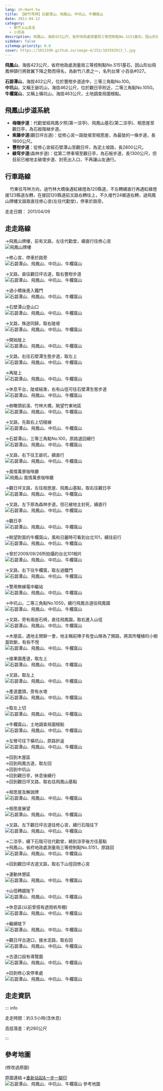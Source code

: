 ```yaml
---
lang: zh-Hant-tw
title: 【新竹芎林】石碧潭山、飛鳳山、中坑山、牛欄窩山
date: 2011-04-12
category: 
  - 新竹上山走走
  - 小百岳
description: 飛鳳山，海拔423公尺，省府地政處測量局三等控制點No.S151基石，因山形似飛鳳伸頸行將斂翼下降之勢而得名，為新竹八景之一，名列台灣`小百岳#027。 石碧潭山，海拔402公尺，位於豐柑步道途中，三等三角點No.100。 中坑山，又稱王爺坑山，海拔462公尺，位於觀日亭附近，二等三角點No.1050。 牛欄窩山，又稱上橫坑山，海拔463公尺，土地調查局圖根點。
sidebar: false
sitemap.priority: 0.8
cover: https://1013399.github.io/image-4/252/183592913_l.jpg
---
```


**飛鳳山**，海拔423公尺，省府地政處測量局三等控制點No.S151基石，因山形似飛鳳伸頸行將斂翼下降之勢而得名，為新竹八景之一，名列台灣`小百岳#027。  

**石碧潭山**，海拔402公尺，位於豐柑步道途中，三等三角點No.100。  
**中坑山**，又稱王爺坑山，海拔462公尺，位於觀日亭附近，二等三角點No.1050。  
**牛欄窩山**，又稱上橫坑山，海拔463公尺，土地調查局圖根點。

<!-- more -->

## 飛鳳山步道系統
- **梅嶺步道**：代勸堂經飛鳳夕照(第一涼亭)、飛鳳山基石(第二涼亭)、相思崖至觀日亭，為石板階梯步道。  
- **紫藤步道**(觀日坪古道)：從修心宮一路陡坡至相思崖，為最陡的一條步道，長1800公尺。  
- **豐柑步道**：從修心宮經石壁潭山至觀日坪，為泥土坡路，長2800公尺。  
- **綠穹步道**(森林步道)：從第二停車場至觀日亭，為石板步道，長1300公尺，但目前已被地主破壞步道、封死出入口，不再讓山友通行。

## 行車路線
    竹東往芎林方向，過竹林大橋後遇紅綠燈為120縣道，不左轉續直行再遇紅綠燈接123縣道左轉，在接回120縣道前叉路右轉往上，不久接竹24鄉道右轉，過飛鳳山牌樓叉路取直往修心宮(左往代勸堂)，停車於路旁。

走走日期： 2011/04/09

## 走走路線
→飛鳳山牌樓，前有叉路，左往代勸堂，續直行往修心宮  
![飛鳳山牌樓](https://1013399.github.io/image-4/252/183592910_l.jpg)

→修心宮，停車於路旁  
![石碧潭山、飛鳳山、中坑山、牛欄窩山](https://1013399.github.io/image-4/252/183592918_l.jpg)

→叉路，直往觀日坪古道，取右豐柑步道  
![石碧潭山、飛鳳山、中坑山、牛欄窩山](https://1013399.github.io/image-4/252/183592922_l.jpg)

→過小橋後進入鐵門  
![石碧潭山、飛鳳山、中坑山、牛欄窩山](https://1013399.github.io/image-4/252/183592923_l.jpg)

→石壁潭山登山口  
![石碧潭山、飛鳳山、中坑山、牛欄窩山](https://1013399.github.io/image-4/252/183592931_l.jpg)

→叉路，殊途同歸，取右陡坡  
![石碧潭山、飛鳳山、中坑山、牛欄窩山](https://1013399.github.io/image-4/252/183592933_l.jpg)

→開始陡上  
![石碧潭山、飛鳳山、中坑山、牛欄窩山](https://1013399.github.io/image-4/252/183592936_l.jpg)

→叉路，右往石壁潭生態步道，取左上  
![石碧潭山、飛鳳山、中坑山、牛欄窩山](https://1013399.github.io/image-4/252/183592938_l.jpg)

→再陡上  
![石碧潭山、飛鳳山、中坑山、牛欄窩山](https://1013399.github.io/image-4/252/183592940_l.jpg)

→休息平台，陡坡結束，右有山徑可往石壁潭生態步道  
![石碧潭山、飛鳳山、中坑山、牛欄窩山](https://1013399.github.io/image-4/252/183592942_l.jpg)

→俯瞰頭前溪、竹林大橋，眺望竹東地區  
![石碧潭山、飛鳳山、中坑山、牛欄窩山](https://1013399.github.io/image-4/252/183592945_l.jpg)

→叉路，先取右上切稜線  
![石碧潭山、飛鳳山、中坑山、牛欄窩山](https://1013399.github.io/image-4/252/183592948_l.jpg)

→石碧潭山，三等三角點No.100，原路退回續行  
![石碧潭山、飛鳳山、中坑山、牛欄窩山](https://1013399.github.io/image-4/252/183592951_l.jpg)

→叉路，右下往王爺坑，續直行  
![石碧潭山、飛鳳山、中坑山、牛欄窩山](https://1013399.github.io/image-4/252/183592954_l.jpg)

→風情萬景咖啡廳  
![飛鳳山 風情萬景咖啡廳](https://1013399.github.io/image-4/252/183592956_l.jpg)

→觀日坪叉路，左往相思崖、飛鳳山基點，取右往觀日亭  
![石碧潭山、飛鳳山、中坑山、牛欄窩山](https://1013399.github.io/image-4/252/183592962_l.jpg)

→叉路，左下原為森林步道，但已被地主封死，續直行  
![石碧潭山、飛鳳山、中坑山、牛欄窩山](https://1013399.github.io/image-4/252/183592975_l.jpg)

→觀日亭  
![石碧潭山、飛鳳山、中坑山、牛欄窩山](https://1013399.github.io/image-4/252/183592981_l.jpg)

→眺望對面的牛欄窩山，風和日麗時可看到台北101，續往前行  
![石碧潭山、飛鳳山、中坑山、牛欄窩山](https://1013399.github.io/image-4/252/183593031_l.jpg)

→曾於2009/09/26所拍攝的台北101相片  
![石碧潭山、飛鳳山、中坑山、牛欄窩山](https://1013399.github.io/image-4/252/183592913_l.jpg)

→叉路，右下往牛欄窩，取左過鐵門  
![石碧潭山、飛鳳山、中坑山、牛欄窩山](https://1013399.github.io/image-4/252/183592984_l.jpg)

→警用無線電中繼站  
![石碧潭山、飛鳳山、中坑山、牛欄窩山](https://1013399.github.io/image-4/252/183592989_l.jpg)

→中坑山，二等三角點No.1050，續行飛鳳古道往飛鳳園  
![石碧潭山、飛鳳山、中坑山、牛欄窩山](https://1013399.github.io/image-4/252/183592993_l.jpg)

→叉路，旁有兩座石椅，直往飛鳳園，取右進入山徑  
![石碧潭山、飛鳳山、中坑山、牛欄窩山](https://1013399.github.io/image-4/252/183592997_l.jpg)

→木屋區，遇地主閒聊一會，地主稱前陣子有登山隊為了開路，將其所種植的小樹苗砍斷，有些不悅  
![石碧潭山、飛鳳山、中坑山、牛欄窩山](https://1013399.github.io/image-4/252/183593026_l.jpg)

→接果園產道，取左上  
![石碧潭山、飛鳳山、中坑山、牛欄窩山](https://1013399.github.io/image-4/252/183593002_l.jpg)

→叉路，取左上  
![石碧潭山、飛鳳山、中坑山、牛欄窩山](https://1013399.github.io/image-4/252/183593008_l.jpg)

→產道盡頭，旁有水塔  
![石碧潭山、飛鳳山、中坑山、牛欄窩山](https://1013399.github.io/image-4/252/183593013_l.jpg)

→取左上切  
![石碧潭山、飛鳳山、中坑山、牛欄窩山](https://1013399.github.io/image-4/252/183593016_l.jpg)

→牛欄窩山，土地調查局圖根點  
![石碧潭山、飛鳳山、中坑山、牛欄窩山](https://1013399.github.io/image-4/252/183593025_l.jpg)

→左彎可往下橫坑山，原路折返  
![石碧潭山、飛鳳山、中坑山、牛欄窩山](https://1013399.github.io/image-4/252/183593020_l.jpg)

→回到木屋區  
→回到飛鳳古道，取左回  
→回到中坑山  
→回到觀日亭，休息後續行  
→回到觀日坪叉路，取右往飛鳳山基點

→相思崖及解說牌  
![石碧潭山、飛鳳山、中坑山、牛欄窩山](https://1013399.github.io/image-4/252/183592968_l.jpg)

→相思崖展望  
![石碧潭山、飛鳳山、中坑山、牛欄窩山](https://1013399.github.io/image-4/252/183592969_l.jpg)

→叉路，左下觀日坪古道往修心宮，續行石階往下  
![石碧潭山、飛鳳山、中坑山、牛欄窩山](https://1013399.github.io/image-4/252/183592971_l.jpg)

→二涼亭，續下石階可往代勸堂，繞到涼亭後方往基點  
→飛鳳山，省府地政處測量局三等控制點No.S151，原路回  
![石碧潭山、飛鳳山、中坑山、牛欄窩山](https://1013399.github.io/image-4/252/183592978_l.jpg)

→回到觀日坪古道叉路，取右下山徑回修心宮

→運動休憩區  
![石碧潭山、飛鳳山、中坑山、牛欄窩山](https://1013399.github.io/image-4/252/183593034_l.jpg)

→山徑轉趨陡下  
![石碧潭山、飛鳳山、中坑山、牛欄窩山](https://1013399.github.io/image-4/252/183593041_l.jpg)

→休息區(以前曾搭有遮雨帆布棚)  
![石碧潭山、飛鳳山、中坑山、牛欄窩山](https://1013399.github.io/image-4/252/183593046_l.jpg)

→繼續陡下  
![石碧潭山、飛鳳山、中坑山、牛欄窩山](https://1013399.github.io/image-4/252/183593052_l.jpg)

→觀日坪古道口，接水泥路，取右回  
![石碧潭山、飛鳳山、中坑山、牛欄窩山](https://1013399.github.io/image-4/252/183593055_l.jpg)

→古道口設有導覽圖  
![石碧潭山、飛鳳山、中坑山、牛欄窩山](https://1013399.github.io/image-4/252/183593059_l.jpg)

→回到修心宮停車處  
![石碧潭山、飛鳳山、中坑山、牛欄窩山](https://1013399.github.io/image-4/252/183592900_l.jpg)


## 走走資訊

::: info

走走時間：約3.5小時(含休息)

高低落差：約280公尺

:::

## 參考地圖
(修改過原圖)  

原圖連結→[重新站起&一步一腳印](http://blog.xuite.net/yang5757/blog/41551569)  
![石碧潭山、飛鳳山、中坑山、牛欄窩山 參考地圖](https://1013399.github.io/image-4/252/183593229_l.jpg)